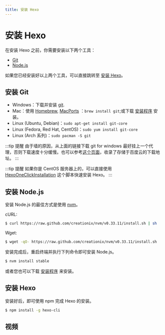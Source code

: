 ```yaml
---
title: 安装 Hexo
---
```


# 安装 Hexo

在安装 Hexo 之前，你需要安装以下两个工具：

- [Git](https://git-scm.com/)
- [Node.js](https://nodejs.org/)

如果您已经安装好以上两个工具，可以直接跳转至 [安装 Hexo](/1-Hexo-install-and-config/1-2-install-hexo.html#安装-hexo-2)。

## 安装 Git

- Windows：下载并安装 [git](https://git-scm.com/download/win).
- Mac：使用 [Homebrew](http://mxcl.github.com/homebrew/), [MacPorts](http://www.macports.org/) ：`brew install git`;或下载 [安装程序](http://sourceforge.net/projects/git-osx-installer/) 安装。
- Linux (Ubuntu, Debian)：`sudo apt-get install git-core`
- Linux (Fedora, Red Hat, CentOS)：`sudo yum install git-core`
- Linux (Arch 系列)：`sudo pacman -S git`

:::tip 提醒
由于墙的原因，从上面的链接下载 git for windows 最好挂上一个代理，否则下载速度十分缓慢。也可以参考[这个页面](https://github.com/waylau/git-for-win)，收录了存储于百度云的下载地址。
:::

:::tip 提醒
如果你是 CentOS 服务器上的，可以直接使用 [HexoOneClickInstallation](https://github.com/PasserByJia/HexoOneClickInstallation) 这个脚本快速安装 Hexo。
:::

## 安装 Node.js

安装 Node.js 的最佳方式是使用 [nvm](https://github.com/creationix/nvm)。

cURL:

```bash
$ curl https://raw.github.com/creationix/nvm/v0.33.11/install.sh | sh
```

Wget:

```bash
$ wget -qO- https://raw.github.com/creationix/nvm/v0.33.11/install.sh | sh
```

安装完成后，重启终端并执行下列命令即可安装 Node.js。

```bash
$ nvm install stable
```

或者您也可以下载 [安装程序](http://nodejs.org/) 来安装。

## 安装 Hexo

安装好后，即可使用 npm 完成 Hexo 的安装。


```bash
$ npm install -g hexo-cli
```

## 视频

<dplayer src="https://dl.sm9.top/Video/EasyHexo/安装.mp4" danmaku-id="6EF601270CB011D781FD2E84D102EC60" subtitle="https://dl.sm9.top/Video/EasyHexo/安装.vtt" :cross-origin="true"/>
